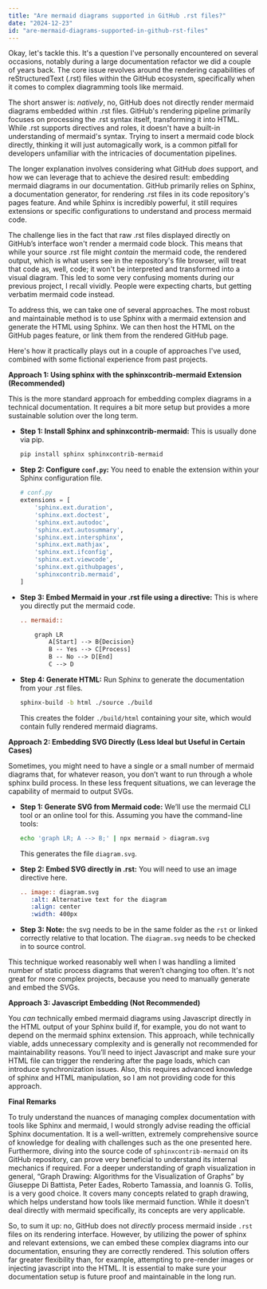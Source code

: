 ```yaml
---
title: "Are mermaid diagrams supported in GitHub .rst files?"
date: "2024-12-23"
id: "are-mermaid-diagrams-supported-in-github-rst-files"
---
```


Okay, let's tackle this. It's a question I've personally encountered on several occasions, notably during a large documentation refactor we did a couple of years back. The core issue revolves around the rendering capabilities of reStructuredText (.rst) files within the GitHub ecosystem, specifically when it comes to complex diagramming tools like mermaid.

The short answer is: *natively*, no, GitHub does not directly render mermaid diagrams embedded within .rst files. GitHub's rendering pipeline primarily focuses on processing the .rst syntax itself, transforming it into HTML. While .rst supports directives and roles, it doesn't have a built-in understanding of mermaid's syntax. Trying to insert a mermaid code block directly, thinking it will just automagically work, is a common pitfall for developers unfamiliar with the intricacies of documentation pipelines.

The longer explanation involves considering what GitHub *does* support, and how we can leverage that to achieve the desired result: embedding mermaid diagrams in our documentation. GitHub primarily relies on Sphinx, a documentation generator, for rendering .rst files in its code repository's pages feature. And while Sphinx is incredibly powerful, it still requires extensions or specific configurations to understand and process mermaid code.

The challenge lies in the fact that raw .rst files displayed directly on GitHub’s interface won't render a mermaid code block. This means that while your source .rst file might *contain* the mermaid code, the rendered output, which is what users see in the repository's file browser, will treat that code as, well, code; it won't be interpreted and transformed into a visual diagram. This led to some very confusing moments during our previous project, I recall vividly. People were expecting charts, but getting verbatim mermaid code instead.

To address this, we can take one of several approaches. The most robust and maintainable method is to use Sphinx with a mermaid extension and generate the HTML using Sphinx. We can then host the HTML on the GitHub pages feature, or link them from the rendered GitHub page.

Here's how it practically plays out in a couple of approaches I've used, combined with some fictional experience from past projects.

**Approach 1: Using sphinx with the sphinxcontrib-mermaid Extension (Recommended)**

This is the more standard approach for embedding complex diagrams in a technical documentation. It requires a bit more setup but provides a more sustainable solution over the long term.

*   **Step 1: Install Sphinx and sphinxcontrib-mermaid:** This is usually done via pip.

    ```bash
    pip install sphinx sphinxcontrib-mermaid
    ```

*   **Step 2: Configure `conf.py`:** You need to enable the extension within your Sphinx configuration file.

    ```python
    # conf.py
    extensions = [
        'sphinx.ext.duration',
        'sphinx.ext.doctest',
        'sphinx.ext.autodoc',
        'sphinx.ext.autosummary',
        'sphinx.ext.intersphinx',
        'sphinx.ext.mathjax',
        'sphinx.ext.ifconfig',
        'sphinx.ext.viewcode',
        'sphinx.ext.githubpages',
        'sphinxcontrib.mermaid',
    ]
    ```

*   **Step 3: Embed Mermaid in your .rst file using a directive:** This is where you directly put the mermaid code.

    ```rst
    .. mermaid::

        graph LR
            A[Start] --> B{Decision}
            B -- Yes --> C[Process]
            B -- No --> D[End]
            C --> D
    ```

*   **Step 4: Generate HTML:** Run Sphinx to generate the documentation from your .rst files.

    ```bash
    sphinx-build -b html ./source ./build
    ```

    This creates the folder `./build/html` containing your site, which would contain fully rendered mermaid diagrams.

**Approach 2: Embedding SVG Directly (Less Ideal but Useful in Certain Cases)**

Sometimes, you might need to have a single or a small number of mermaid diagrams that, for whatever reason, you don’t want to run through a whole sphinx build process. In these less frequent situations, we can leverage the capability of mermaid to output SVGs.

*   **Step 1: Generate SVG from Mermaid code:** We’ll use the mermaid CLI tool or an online tool for this. Assuming you have the command-line tools:

    ```bash
    echo 'graph LR; A --> B;' | npx mermaid > diagram.svg
    ```

    This generates the file `diagram.svg`.

*   **Step 2: Embed SVG directly in .rst:** You will need to use an image directive here.

    ```rst
    .. image:: diagram.svg
       :alt: Alternative text for the diagram
       :align: center
       :width: 400px
    ```

*   **Step 3: Note:** the svg needs to be in the same folder as the `rst` or linked correctly relative to that location. The `diagram.svg` needs to be checked in to source control.

This technique worked reasonably well when I was handling a limited number of static process diagrams that weren’t changing too often. It's not great for more complex projects, because you need to manually generate and embed the SVGs.

**Approach 3: Javascript Embedding (Not Recommended)**

You *can* technically embed mermaid diagrams using Javascript directly in the HTML output of your Sphinx build if, for example, you do not want to depend on the mermaid sphinx extension. This approach, while technically viable, adds unnecessary complexity and is generally not recommended for maintainability reasons. You’ll need to inject Javascript and make sure your HTML file can trigger the rendering after the page loads, which can introduce synchronization issues. Also, this requires advanced knowledge of sphinx and HTML manipulation, so I am not providing code for this approach.

**Final Remarks**

To truly understand the nuances of managing complex documentation with tools like Sphinx and mermaid, I would strongly advise reading the official Sphinx documentation. It is a well-written, extremely comprehensive source of knowledge for dealing with challenges such as the one presented here. Furthermore, diving into the source code of `sphinxcontrib-mermaid` on its GitHub repository, can prove very beneficial to understand its internal mechanics if required. For a deeper understanding of graph visualization in general, “Graph Drawing: Algorithms for the Visualization of Graphs” by Giuseppe Di Battista, Peter Eades, Roberto Tamassia, and Ioannis G. Tollis, is a very good choice. It covers many concepts related to graph drawing, which helps understand how tools like mermaid function. While it doesn't deal directly with mermaid specifically, its concepts are very applicable.

So, to sum it up: no, GitHub does not *directly* process mermaid inside `.rst` files on its rendering interface. However, by utilizing the power of sphinx and relevant extensions, we can embed these complex diagrams into our documentation, ensuring they are correctly rendered. This solution offers far greater flexibility than, for example, attempting to pre-render images or injecting javascript into the HTML. It is essential to make sure your documentation setup is future proof and maintainable in the long run.
